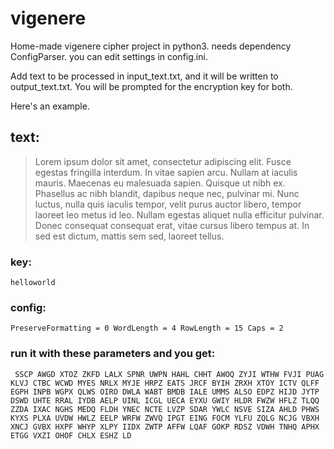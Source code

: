 # vigenere
Home-made vigenere cipher project in python3. needs dependency ConfigParser. you can edit settings in config.ini.

Add text to be processed in input_text.txt, and it will be written to output_text.txt. You will be prompted for the encryption key for both.

Here's an example.

## text:
>Lorem ipsum dolor sit amet, consectetur adipiscing elit. Fusce egestas fringilla interdum. In vitae sapien arcu. Nullam at iaculis mauris. Maecenas eu malesuada sapien. Quisque ut nibh ex. Phasellus ac nibh blandit, dapibus neque nec, pulvinar mi. Nunc luctus, nulla quis iaculis tempor, velit purus auctor libero, tempor laoreet leo metus id leo. Nullam egestas aliquet nulla efficitur pulvinar. Donec consequat consequat erat, vitae cursus libero tempus at. In sed est dictum, mattis sem sed, laoreet tellus.

### key: 
`helloworld`

### config:

`PreserveFormatting = 0
WordLength = 4
RowLength = 15
Caps = 2`


### run it with these parameters and you get:
`
SSCP AWGD XTOZ ZKFD LALX SPNR UWPN HAHL CHHT AWOQ ZYJI WTHW FVJI PUAG KLVJ
CTBC WCWD MYES NRLX MYJE HRPZ EATS JRCF BYIH ZRXH XTOY ICTV QLFF EGPH INPB
WGPX QLWS OIRO DWLA WABT BMDB IALE UMMS ALSO EDPZ HIJD JYTP DSWD UHTE RRAL
IYDB AELP UINL ICGL UECA EYXU GWIY HLDR FWZW HFLZ TLQQ ZZDA IXAC NGHS MEDQ
FLDH YNEC NCTE LVZP SDAR YWLC NSVE SIZA AHLD PHWS KYXS PLXA UVDW HWLZ EELP
WRFW ZWVQ IPGT EING FOCM YLFU ZQLG NCJG VBXH XNCJ GVBX HXPF WHYP XLPY IIDX
ZWTP AFFW LQAF GOKP RDSZ VDWH TNHQ APHX ETGG VXZI OHOF CHLX ESHZ LD`
